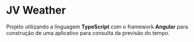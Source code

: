 # JV Weather
 Projeto utilizando a linguagem **TypeScript** com o framework **Angular** para construção de uma aplicativo para consulta da previsão do tempo.
 
  
 
